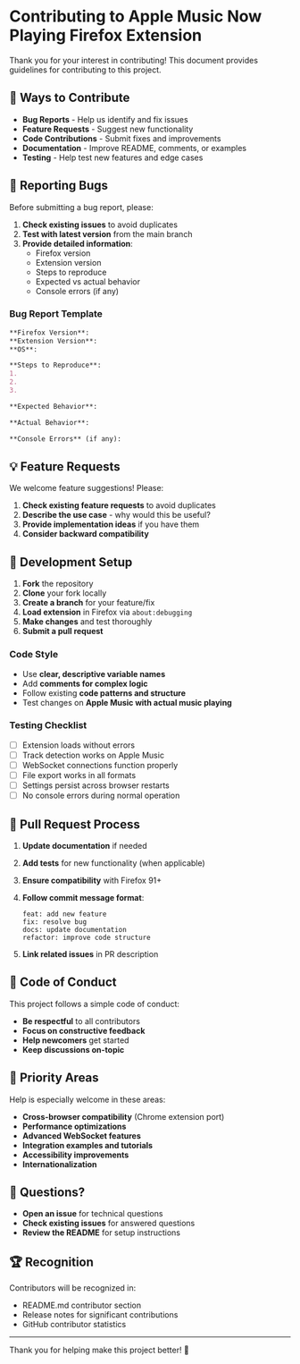 # Contributing to Apple Music Now Playing Firefox Extension

Thank you for your interest in contributing! This document provides guidelines for contributing to this project.

## 🤝 Ways to Contribute

- **Bug Reports** - Help us identify and fix issues
- **Feature Requests** - Suggest new functionality
- **Code Contributions** - Submit fixes and improvements
- **Documentation** - Improve README, comments, or examples
- **Testing** - Help test new features and edge cases

## 🐛 Reporting Bugs

Before submitting a bug report, please:

1. **Check existing issues** to avoid duplicates
2. **Test with latest version** from the main branch
3. **Provide detailed information**:
   - Firefox version
   - Extension version
   - Steps to reproduce
   - Expected vs actual behavior
   - Console errors (if any)

### Bug Report Template
```markdown
**Firefox Version**: 
**Extension Version**: 
**OS**: 

**Steps to Reproduce**:
1. 
2. 
3. 

**Expected Behavior**: 

**Actual Behavior**: 

**Console Errors** (if any):
```

## 💡 Feature Requests

We welcome feature suggestions! Please:

1. **Check existing feature requests** to avoid duplicates
2. **Describe the use case** - why would this be useful?
3. **Provide implementation ideas** if you have them
4. **Consider backward compatibility**

## 🔧 Development Setup

1. **Fork** the repository
2. **Clone** your fork locally
3. **Create a branch** for your feature/fix
4. **Load extension** in Firefox via `about:debugging`
5. **Make changes** and test thoroughly
6. **Submit a pull request**

### Code Style

- Use **clear, descriptive variable names**
- Add **comments for complex logic**
- Follow existing **code patterns and structure**
- Test changes on **Apple Music with actual music playing**

### Testing Checklist

- [ ] Extension loads without errors
- [ ] Track detection works on Apple Music
- [ ] WebSocket connections function properly
- [ ] File export works in all formats
- [ ] Settings persist across browser restarts
- [ ] No console errors during normal operation

## 📝 Pull Request Process

1. **Update documentation** if needed
2. **Add tests** for new functionality (when applicable)
3. **Ensure compatibility** with Firefox 91+
4. **Follow commit message format**:
   ```
   feat: add new feature
   fix: resolve bug
   docs: update documentation
   refactor: improve code structure
   ```

5. **Link related issues** in PR description

## 🚫 Code of Conduct

This project follows a simple code of conduct:

- **Be respectful** to all contributors
- **Focus on constructive feedback**
- **Help newcomers** get started
- **Keep discussions on-topic**

## 🎯 Priority Areas

Help is especially welcome in these areas:

- **Cross-browser compatibility** (Chrome extension port)
- **Performance optimizations**
- **Advanced WebSocket features**
- **Integration examples and tutorials**
- **Accessibility improvements**
- **Internationalization**

## 📧 Questions?

- **Open an issue** for technical questions
- **Check existing issues** for answered questions
- **Review the README** for setup instructions

## 🏆 Recognition

Contributors will be recognized in:
- README.md contributor section
- Release notes for significant contributions
- GitHub contributor statistics

---

Thank you for helping make this project better! 🎵